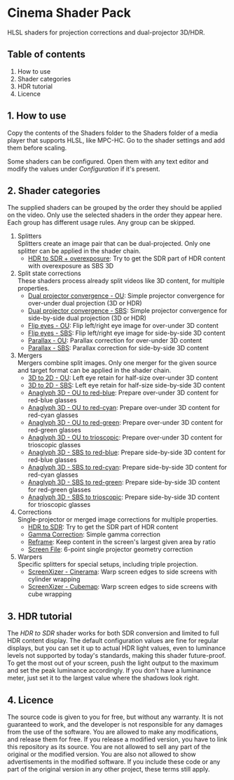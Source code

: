 # Cinema Shader Pack
HLSL shaders for projection corrections and dual-projector 3D/HDR.

## Table of contents
1. How to use
2. Shader categories
3. HDR tutorial
4. Licence

## 1. How to use
Copy the contents of the Shaders folder to the Shaders folder of a media player
that supports HLSL, like MPC-HC. Go to the shader settings and add them before
scaling.

Some shaders can be configured. Open them with any text editor and modify the
values under *Configuration* if it's present.

## 2. Shader categories
The supplied shaders can be grouped by the order they should be applied on the
video. Only use the selected shaders in the order they appear here. Each group
has different usage rules. Any group can be skipped.

1. Splitters<br />
   Splitters create an image pair that can be dual-projected. Only one splitter can be applied in the shader chain.
   * [HDR to SDR + overexposure](./Shaders/HDR%20to%20SDR%20+%20overexposure.hlsl): Try to get the SDR part of HDR content with overexposure as SBS 3D
2. Split state corrections<br />
   These shaders process already split videos like 3D content, for multiple properties.
   * [Dual projector convergence - OU](./Shaders/Dual%20projector%20convergence%20-%20OU.hlsl): Simple projector convergence for over-under dual projection (3D or HDR)
   * [Dual projector convergence - SBS](./Shaders/Dual%20projector%20convergence%20-%20SBS.hlsl): Simple projector convergence for side-by-side dual projection (3D or HDR)
   * [Flip eyes - OU](./Shaders/Flip%20eyes%20-%20OU.hlsl): Flip left/right eye image for over-under 3D content
   * [Flip eyes - SBS](./Shaders/Flip%20eyes%20-%20SBS.hlsl): Flip left/right eye image for side-by-side 3D content
   * [Parallax - OU](./Shaders/Parallax%20-%20OU.hlsl): Parallax correction for over-under 3D content
   * [Parallax - SBS](./Shaders/Parallax%20-%20SBS.hlsl): Parallax correction for side-by-side 3D content
3. Mergers<br />
   Mergers combine split images. Only one merger for the given source and target format can be applied in the shader chain.
   * [3D to 2D - OU](./Shaders/3D%20to%202D%20-%20OU.hlsl): Left eye retain for half-size over-under 3D content
   * [3D to 2D - SBS](./Shaders/3D%20to%202D%20-%20SBS.hlsl): Left eye retain for half-size side-by-side 3D content
   * [Anaglyph 3D - OU to red-blue](./Shaders/Anaglyph%203D%20-%20OU%20to%20red-blue.hlsl): Prepare over-under 3D content for red-blue glasses
   * [Anaglyph 3D - OU to red-cyan](./Shaders/Anaglyph%203D%20-%20OU%20to%20red-cyan.hlsl): Prepare over-under 3D content for red-cyan glasses
   * [Anaglyph 3D - OU to red-green](./Shaders/Anaglyph%203D%20-%20OU%20to%20red-green.hlsl): Prepare over-under 3D content for red-green glasses
   * [Anaglyph 3D - OU to trioscopic](./Shaders/Anaglyph%203D%20-%20OU%20to%20trioscopic.hlsl): Prepare over-under 3D content for trioscopic glasses
   * [Anaglyph 3D - SBS to red-blue](./Shaders/Anaglyph%203D%20-%20SBS%20to%20red-blue.hlsl): Prepare side-by-side 3D content for red-blue glasses
   * [Anaglyph 3D - SBS to red-cyan](./Shaders/Anaglyph%203D%20-%20SBS%20to%20red-cyan.hlsl): Prepare side-by-side 3D content for red-cyan glasses
   * [Anaglyph 3D - SBS to red-green](./Shaders/Anaglyph%203D%20-%20SBS%20to%20red-green.hlsl): Prepare side-by-side 3D content for red-green glasses
   * [Anaglyph 3D - SBS to trioscopic](./Shaders/Anaglyph%203D%20-%20SBS%20to%20trioscopic.hlsl): Prepare side-by-side 3D content for trioscopic glasses
4. Corrections<br />
   Single-projector or merged image corrections for multiple properties.
   * [HDR to SDR](./Shaders/HDR%20to%20SDR.hlsl): Try to get the SDR part of HDR content
   * [Gamma Correction](./Shaders/Gamma%20Correction.hlsl): Simple gamma correction
   * [Reframe](./Shaders/Reframe.hlsl): Keep content in the screen's largest given area by ratio
   * [Screen File](./Shaders/Screen%20File.hlsl): 6-point single projector geometry correction
5. Warpers<br />
   Specific splitters for special setups, including triple projection.
   * [ScreenXizer - Cinerama](./Shaders/ScreenXizer%20-%20Cinerama.hlsl): Warp screen edges to side screens with cylinder wrapping
   * [ScreenXizer - Cubemap](./Shaders/ScreenXizer%20-%20Cubemap.hlsl): Warp screen edges to side screens with cube wrapping

## 3. HDR tutorial
The *HDR to SDR* shader works for both SDR conversion and limited to full HDR
content display. The default configuration values are fine for regular displays,
but you can set it up to actual HDR light values, even to luminance levels not
supported by today's standards, making this shader future-proof. To get the most
out of your screen, push the light output to the maximum and set the peak
luminance accordingly. If you don't have a luminance meter, just set it to the
largest value where the shadows look right.

## 4. Licence
The source code is given to you for free, but without any warranty. It is not
guaranteed to work, and the developer is not responsible for any damages from
the use of the software. You are allowed to make any modifications, and release
them for free. If you release a modified version, you have to link this
repository as its source. You are not allowed to sell any part of the original
or the modified version. You are also not allowed to show advertisements in the
modified software. If you include these code or any part of the original version
in any other project, these terms still apply.
